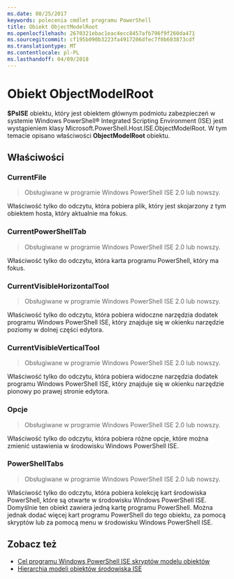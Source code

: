 ```yaml
---
ms.date: 08/25/2017
keywords: polecenia cmdlet programu PowerShell
title: Obiekt ObjectModelRoot
ms.openlocfilehash: 2670321ebac1eac4ecc8457afb796f9f260da471
ms.sourcegitcommit: cf195b090b3223fa4917206dfec7f0b603873cdf
ms.translationtype: MT
ms.contentlocale: pl-PL
ms.lasthandoff: 04/09/2018
---
```

# <a name="the-objectmodelroot-object"></a>Obiekt ObjectModelRoot

**$PsISE** obiektu, który jest obiektem głównym podmiotu zabezpieczeń w systemie Windows PowerShell® Integrated Scripting Environment (ISE) jest wystąpieniem klasy Microsoft.PowerShell.Host.ISE.ObjectModelRoot.
W tym temacie opisano właściwości **ObjectModelRoot** obiektu.

## <a name="properties"></a>Właściwości

### <a name="currentfile"></a>CurrentFile

> Obsługiwane w programie Windows PowerShell ISE 2.0 lub nowszy.

Właściwość tylko do odczytu, która pobiera plik, który jest skojarzony z tym obiektem hosta, który aktualnie ma fokus.

### <a name="currentpowershelltab"></a>CurrentPowerShellTab

> Obsługiwane w programie Windows PowerShell ISE 2.0 lub nowszy.

Właściwość tylko do odczytu, która karta programu PowerShell, który ma fokus.

### <a name="currentvisiblehorizontaltool"></a>CurrentVisibleHorizontalTool

> Obsługiwane w programie Windows PowerShell ISE 2.0 lub nowszy.

Właściwość tylko do odczytu, która pobiera widoczne narzędzia dodatek programu Windows PowerShell ISE, który znajduje się w okienku narzędzie poziomy w dolnej części edytora.

### <a name="currentvisibleverticaltool"></a>CurrentVisibleVerticalTool

> Obsługiwane w programie Windows PowerShell ISE 2.0 lub nowszy.

Właściwość tylko do odczytu, która pobiera widoczne narzędzia dodatek programu Windows PowerShell ISE, który znajduje się w okienku narzędzie pionowy po prawej stronie edytora.

### <a name="options"></a>Opcje

> Obsługiwane w programie Windows PowerShell ISE 2.0 lub nowszy.

Właściwość tylko do odczytu, która pobiera różne opcje, które można zmienić ustawienia w środowisku Windows PowerShell ISE.

### <a name="powershelltabs"></a>PowerShellTabs

> Obsługiwane w programie Windows PowerShell ISE 2.0 lub nowszy.

Właściwość tylko do odczytu, która pobiera kolekcję kart środowiska PowerShell, które są otwarte w środowisku Windows PowerShell ISE. Domyślnie ten obiekt zawiera jedną kartę programu PowerShell. Można jednak dodać więcej kart programu PowerShell do tego obiektu, za pomocą skryptów lub za pomocą menu w środowisku Windows PowerShell ISE.

## <a name="see-also"></a>Zobacz też

- [Cel programu Windows PowerShell ISE skryptów modelu obiektów](Purpose-of-the-Windows-PowerShell-ISE-Scripting-Object-Model.md)
- [Hierarchia modeli obiektów środowiska ISE](The-ISE-Object-Model-Hierarchy.md)